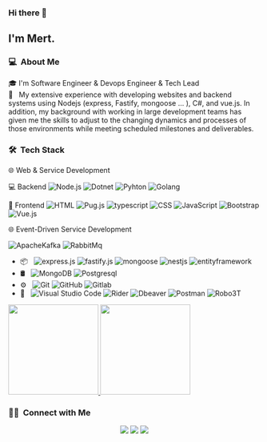### Hi there 👋

<h2>I'm Mert.</h2>

<h3> 💻 &nbsp;About Me </h3>
 🎓 I'm Software Engineer & Devops Engineer & Tech Lead
 <br/>
 🤔 &nbsp; My extensive experience with  developing websites and backend systems using Nodejs (express, Fastify, mongoose … ), C#, and vue.js. In addition, my background with working in large development teams has given me the skills to adjust to the changing dynamics and processes of those environments while meeting scheduled milestones and deliverables.


<h3> 🛠 &nbsp;Tech Stack</h3>

🌐 Web & Service Development &nbsp;
  
   :computer: Backend
  ![Node.js](https://img.shields.io/badge/-Node.js-333333?style=flat&logo=node.js)
  ![Dotnet](https://img.shields.io/badge/-dotnet-333333?style=flat&logo=dotnet)
  ![Pyhton](https://img.shields.io/badge/-Pyhton-111111?style=flat&logo=Pyhton)
  ![Golang](https://img.shields.io/badge/-Golang-333333?style=flat&logo=Golang)

  :newspaper: Frontend 
  ![HTML](https://img.shields.io/badge/-HTML-333333?style=flat&logo=HTML5)
  ![Pug.js](https://img.shields.io/badge/-Pug.js-333333?style=flat&logo=Pug)
  ![typescript](https://img.shields.io/badge/-typescript-333333?style=flat&logo=typescript)
  ![CSS](https://img.shields.io/badge/-CSS-333333?style=flat&logo=CSS3&logoColor=1572B6)
  ![JavaScript](https://img.shields.io/badge/-JavaScript-333333?style=flat&logo=javascript)
  ![Bootstrap](https://img.shields.io/badge/-Bootstrap-333333?style=flat&logo=bootstrap&logoColor=563D7C)
  ![Vue.js](https://img.shields.io/badge/-vue.js-333333?style=flat&logo=vue.js&logoColor=1572B6)
  
🌐 Event-Driven Service Development &nbsp;

  ![ApacheKafka](https://img.shields.io/badge/-ApacheKafka-333333?style=flat&logo=ApacheKafka)
  ![RabbitMq](https://img.shields.io/badge/-RabbitMq-333333?style=flat&logo=RabbitMq)
  
  - :package: &nbsp;
      ![express.js](https://img.shields.io/badge/-express-333333?style=flat&logo=express)
      ![fastify.js](https://img.shields.io/badge/-fastify-333333?style=flat&logo=fastify)
      ![mongoose](https://img.shields.io/badge/-mongoose-333333?style=flat&logo=mongoose)
      ![nestjs](https://img.shields.io/badge/-nestjs-333333?style=flat&logo=nestjs)
      ![entityframework](https://img.shields.io/badge/-entityframework-333333?style=flat&logo=entityframework)
- 🛢 &nbsp;
  ![MongoDB](https://img.shields.io/badge/-MongoDB-333333?style=flat&logo=mongodb)
  ![Postgresql](https://img.shields.io/badge/-postgresql-333333?style=flat&logo=postgresql&logoColor=1572B6)
- ⚙️ &nbsp;
  ![Git](https://img.shields.io/badge/-Git-333333?style=flat&logo=git)
  ![GitHub](https://img.shields.io/badge/-GitHub-333333?style=flat&logo=github)
  ![Gitlab](https://img.shields.io/badge/-Gitlab-333333?style=flat&logo=Gitlab)
- 🔧 &nbsp;
  ![Visual Studio Code](https://img.shields.io/badge/-Visual%20Studio%20Code-333333?style=flat&logo=visual-studio-code&logoColor=007ACC)
  ![Rider](https://img.shields.io/badge/-rider-333333?style=flat&logo=rider&logoColor=FF0000)
  ![Dbeaver](https://img.shields.io/badge/-dbeaver-222222?style=flat&logo=dbeaver&logoColor=007ACC)
  ![Postman](https://img.shields.io/badge/-Postman-333333?style=flat&logo=Postman&logoColor=FF5733)
  ![Robo3T](https://img.shields.io/badge/-Robo3T-333333?style=flat&logo=Robo3T&logoColor=FF5733)

<p>
<a href="https://github.com/mertdemirok">
  <img height="180em" src="https://github-readme-stats.vercel.app/api?username=MertDemirok&show_icons=true&theme=tokyonight" />
  <img height="180em" src="https://github-readme-stats-eight-theta.vercel.app/api/top-langs/?username=MertDemirok&theme=radical&layout=compact&langs_count=8" />
</a>
</p>


<h3> 🤝🏻 &nbsp;Connect with Me </h3>

<p align="center">
<a href="https://mertdemirok.com"><img src="https://img.shields.io/badge/-mertdemirok.com-3423A6?style=flat-square&logo=Google-Chrome&logoColor=white"/></a>
<a href="https://www.linkedin.com/in/mertdemirok"><img src="https://img.shields.io/badge/-mertdemiirok-3423A6?style=flat-square&logo=Linkedin&logoColor=white"/></a>
<a href="mailto:mertdemiirok@gmail.com"><img src="https://img.shields.io/badge/-mertdemiirok@gmail.com-D14836?style=flat-square&logo=Gmail&logoColor=white"/></a>
